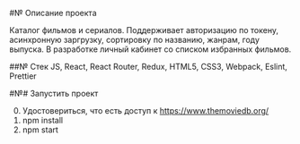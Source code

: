 #№ Описание проекта

Каталог фильмов и сериалов. 
Поддерживает авторизацию по токену, асинхронную заргрузку, сортировку по названию, жанрам, году выпуска.
В разработке личный кабинет со списком избранных фильмов.

##№ Стек
JS, React, React Router, Redux, HTML5, CSS3, Webpack, Eslint, Prettier

#№# Запустить проект

0. Удостовериться, что есть доступ к https://www.themoviedb.org/
1. npm install
2. npm start

